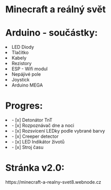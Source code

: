 <h1> Minecraft a reálný svět</h1> 

<h1> Arduino - součástky: </h1> 
<li> LED Diody </li>
<li> Tlačítko</li>
<li> Kabely</li>
<li> Rezistory</li>
<li> ESP - Wifi modul</li>
<li> Nepájivé pole</li>
<li> Joystick</li>
<li> Arduino MEGA</li>

<h1>Progres:</h1>
<li>- [x] Detonátor TnT</li>
<li>- [x] Rozpoznávač dne a noci</li>
<li>- [x] Rozsvícení LEDky podle vybrané barvy</li>
<li>- [x] Creeper detector</li>
<li>- [x] LED Indikátor životů</li>
<li>- [x] Stroj času</li>

<h1>Stránka v2.0:</h1>
<p>https://minecraft-a-realny-svet8.webnode.cz</p>
